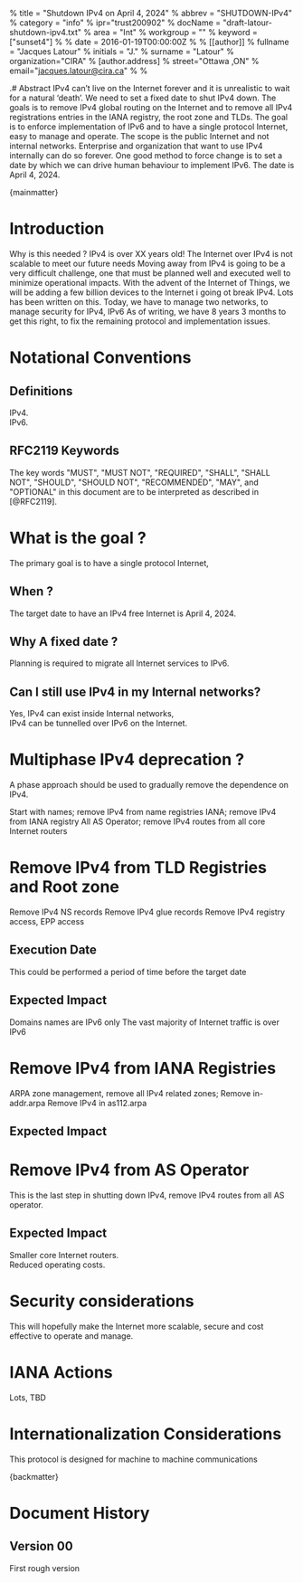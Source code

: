 % title = "Shutdown IPv4 on April 4, 2024"
% abbrev = "SHUTDOWN-IPv4" 
% category = "info"
% ipr="trust200902"
% docName = "draft-latour-shutdown-ipv4.txt"
% area = "Int" 
% workgroup = ""
% keyword = ["sunset4"]
%
% date = 2016-01-19T00:00:00Z
%
% [[author]]
% fullname = "Jacques Latour" 
% initials = "J."
% surname = "Latour"
% organization="CIRA"
%   [author.address] 
%   street="Ottawa ,ON" 
%   email="jacques.latour@cira.ca"
%
%

.# Abstract
IPv4 can’t live on the Internet forever and it is unrealistic to wait for a natural ‘death’.
We need to set a fixed date to shut IPv4 down. The goals is to remove IPv4 global routing on
the Internet and to remove all IPv4 registrations entries in the IANA registry, the root zone and TLDs.
The goal is to enforce implementation of IPv6 and to have a single protocol Internet, easy to manage and operate.
The scope is the public Internet and not internal networks.  Enterprise and organization that want 
to use IPv4 internally can do so forever.  One good method to force change is to set a date by which
we can drive human behaviour to implement IPv6. The date is April 4, 2024.



{mainmatter}

# Introduction
Why is this needed ? 
IPv4 is over XX years old!
The Internet over IPv4 is not scalable to meet our future needs
Moving away from IPv4 is going to be a very difficult challenge, one that must be planned well and executed well
to minimize operational impacts.
With the advent of the Internet of Things, we will be adding a few billion devices to the Internet i going ot break IPv4. 
Lots has been written on this.
Today, we have to manage two networks, to manage security for IPv4, IPv6
As of writing, we have 8 years 3 months to get this right, to fix the remaining protocol and implementation issues.



# Notational Conventions
    
## Definitions

IPv4.  
IPv6.  
 

## RFC2119 Keywords
The key words "MUST", "MUST NOT", "REQUIRED", "SHALL",
"SHALL NOT", "SHOULD", "SHOULD NOT", "RECOMMENDED", "MAY", and
"OPTIONAL" in this document are to be interpreted as described
in [@RFC2119].

# What is the goal ? 
The primary goal is to have a single protocol Internet,

## When ?
The target date to have an IPv4 free Internet is April 4, 2024.

## Why A fixed date ? 
Planning is required to migrate all Internet services to IPv6. 
	
## Can I still use IPv4 in my Internal networks? 
Yes, IPv4 can exist inside Internal networks,  
IPv4 can be tunnelled over IPv6 on the Internet.

# Multiphase IPv4 deprecation  ? 
A phase approach should be used to gradually remove the dependence on IPv4.

Start with names; remove IPv4 from name registries
IANA; remove IPv4 from IANA registry
All AS Operator; remove IPv4 routes from all core Internet routers


# Remove IPv4 from TLD Registries and Root zone
Remove IPv4 NS records
Remove IPv4 glue records
Remove IPv4 registry access, EPP access

## Execution Date
This could be performed a period of time before the target date

## Expected Impact
Domains names are IPv6 only
The vast majority of Internet traffic is over IPv6

# Remove IPv4 from IANA Registries

ARPA zone management, remove all IPv4 related zones;
Remove in-addr.arpa 
Remove IPv4 in as112.arpa


## Expected Impact



# Remove IPv4 from AS Operator

This is the last step in shutting down IPv4, remove IPv4 routes from all AS operator.

## Expected Impact

Smaller core Internet routers.  
Reduced operating costs.  
	

# Security considerations

This will hopefully make the Internet more scalable, secure and cost effective to operate and manage.


# IANA Actions
Lots, TBD


# Internationalization Considerations
This protocol is designed for machine to machine communications 

{backmatter}


# Document History



## Version 00 
First rough version


